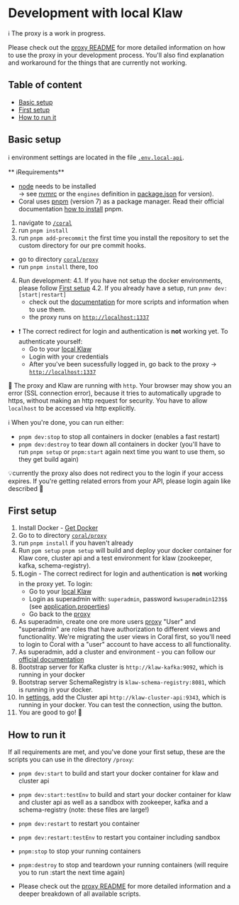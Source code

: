 # Development with local Klaw

ℹ️ The proxy is a work in progress.

Please check out the [proxy README](../proxy/README.md) for more detailed information on how to use the proxy in your development process. You'll also find explanation and workaround for the things that are currently not working.

## Table of content

* [Basic setup](#basic-setup)
* [First setup](#first-setup)
* [How to run it](#how-to-run-it)

 
## Basic setup

ℹ️ environment settings are located in the file [`.env.local-api`](../../coral/.env.local-api).

** ℹRequirements**

- [node](https://nodejs.org/en/) needs to be installed <br/>
  -> see [nvmrc](.nvmrc) or the `engines` definition in [package.json](package.json) for version).
- Coral uses [pnpm](https://pnpm.io/) (version 7) as a package manager. Read their official documentation [how to install](https://pnpm.io/installation) pnpm.

1. navigate to [`/coral`](../../coral)
2. run `pnpm install`
3. run `pnpm add-precommit` the first time you install the repository to set the custom directory for our pre commit hooks.
- go to directory [`coral/proxy`](../../coral/proxy)
- run `pnpm install` there, too
4. Run development:
   4.1. If you have not setup the docker environments, please follow [First setup]()
   4.2. If you already have a setup, run `pnmv dev:[start|restart]`
    - check out the [documentation](../../coral/proxy/README.md) for more scripts and information when to use them.
    - the proxy runs on [`http://localhost:1337`](http://localhost:1337)
  - ❗️ The correct redirect for login and authentication is **not** working yet. To authenticate yourself:
    - Go to your [local Klaw](http://localhost:9097/login)
    - Login with your credentials
    - After you've been sucessfully logged in, go back to the proxy -> [`http://localhost:1337`](http://localhost:1337)

🙋 The proxy and Klaw are running with `http`. Your browser may show you an error (SSL connection error), because it tries to automatically upgrade to https, without making an http request for security. You have to allow `localhost` to be accessed via http explicitly. 

ℹ️ When you're done, you can run either: 
- `pnpm dev:stop` to stop all containers in docker (enables a fast restart) 
- `pnpm dev:destroy` to tear down all containers in docker (you'll have to run `pnpm setup` or `pnpm:start` again next time you want to use them, so they get build again)

💡currently the proxy also does not redirect you to the login if your access expires. If you're getting related errors from your API, please login again like described 🙏


## First setup

1. Install Docker - [Get Docker](https://docs.docker.com/get-docker/)
2. Go to to directory [`coral/proxy`](../../coral/proxy)
3. run `pnpm install` if you haven't already
4. Run `ppm setup`
   `pnpm setup` will build and deploy your docker container for Klaw core, cluster api and a test environment for klaw (zookeeper, kafka, schema-registry).
5. ❗️Login - The correct redirect for login and authentication is **not** working in the proxy yet. To login:
    - Go to your [local Klaw](http://localhost:9097/login)
    - Login as superadmin with: `superadmin`, password `kwsuperadmin123$$` (see [application.properties](../../core/src/main/resources/application.properties))
    - Go back to the [proxy](http://localhost:1337) 
6. As superadmin, create one ore more users [proxy](http://localhost:1337/users)
    "User" and "superadmin" are roles that have authorization to different views and functionality. We're migrating the user views in Coral first, so you'll need to login to Coral with a "user" account to have access to all functionality.  
7. As superadmin, add a cluster and environment - you can follow our [official documentation](https://www.klaw-project.io/docs/getstarted)
8. Bootstrap server for Kafka cluster is `http://klaw-kafka:9092`, which is running in your docker
9. Bootstrap server SchemaRegistry is `klaw-schema-registry:8081`, which is running in your docker.
10. In [settings](`http://localhost:1337/serverConfig`), add the Cluster api `http://klaw-cluster-api:9343`, which is running in your docker. You can test the connection, using the button.
11. You are good to go! 🎉

## How to run it

If all requirements are met, and you've done your first setup, these are the scripts you can use in the directory `/proxy`:

- `pnpm dev:start` to build and start your docker container for klaw and cluster api
- `pnpm dev:start:testEnv` to build and start your docker container for klaw and cluster api as well as a sandbox with zookeeper, kafka and a schema-registry (note: these files are large!)
- `pnpm dev:restart` to restart you container
- `pnpm dev:restart:testEnv` to restart you container including sandbox
- `pnpm:stop` to stop your running containers
- `pnpm:destroy` to stop and teardown your running containers (will require you to run :start the next time again)

- Please check out the [proxy README](../proxy/README.md) for more detailed information and a deeper breakdown of all available scripts.